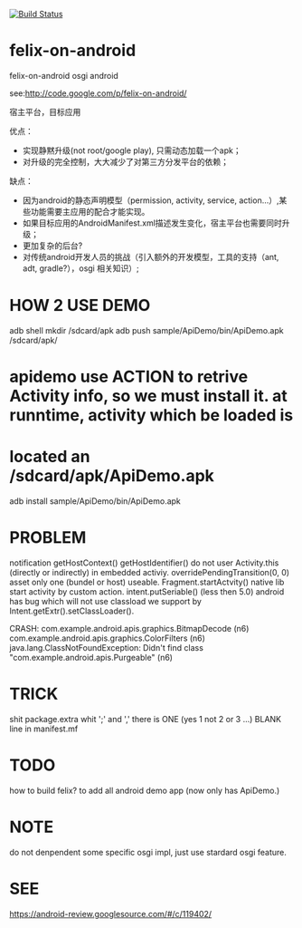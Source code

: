 [![Build Status](https://travis-ci.org/luoqii/ApkLauncher.svg)](https://travis-ci.org/luoqii/ApkLauncher)

felix-on-android
================

felix-on-android osgi android

see:http://code.google.com/p/felix-on-android/

宿主平台，目标应用

优点：
  * 实现静黙升级(not root/google play), 只需动态加载一个apk；
  * 对升级的完全控制，大大减少了对第三方分发平台的依赖；

缺点：
  * 因为android的静态声明模型（permission, activity, service, action...）,某些功能需要主应用的配合才能实现。
  * 如果目标应用的AndroidManifest.xml描述发生变化，宿主平台也需要同时升级；
  * 更加复杂的后台?
  * 对传统android开发人员的挑战（引入额外的开发模型，工具的支持（ant, adt, gradle?），osgi 相关知识）;

HOW 2 USE DEMO
=======
adb shell mkdir /sdcard/apk
adb push sample/ApiDemo/bin/ApiDemo.apk /sdcard/apk/
# apidemo use ACTION to retrive Activity info, so we must install it. at runntime, activity which be loaded is 
# located an /sdcard/apk/ApiDemo.apk
adb install sample/ApiDemo/bin/ApiDemo.apk 

PROBLEM
=======
notification  getHostContext() getHostIdentifier()
do not user Activity.this (directly or indirectly) in embedded activiy.
overridePendingTransition(0, 0)
asset only one (bundel or host) useable.
Fragment.startActvity()
native lib
start activity by custom action.
intent.putSeriable() (less then 5.0) android has bug which will not use classload we support by Intent.getExtr().setClassLoader().

CRASH:
com.example.android.apis.graphics.BitmapDecode (n6)
com.example.android.apis.graphics.ColorFilters (n6)
java.lang.ClassNotFoundException: Didn't find class "com.example.android.apis.Purgeable" (n6)

TRICK
=====
shit package.extra whit ';' and ','
there is ONE (yes 1 not 2 or 3 ...) BLANK line in manifest.mf

TODO
====
how to build felix?
to add all android demo app (now only has ApiDemo.)

NOTE
====
do not denpendent some specific osgi impl, just use stardard osgi feature.

SEE
===
https://android-review.googlesource.com/#/c/119402/

